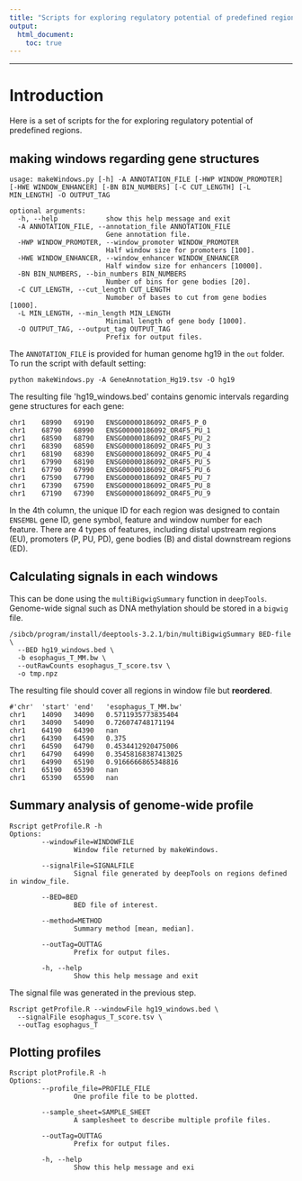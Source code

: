 ```yaml
---
title: "Scripts for exploring regulatory potential of predefined regions"
output:
  html_document:
    toc: true
---
```

***

# Introduction
Here is a set of scripts for the for exploring regulatory potential of predefined regions.

## making windows regarding gene structures
```
usage: makeWindows.py [-h] -A ANNOTATION_FILE [-HWP WINDOW_PROMOTER] [-HWE WINDOW_ENHANCER] [-BN BIN_NUMBERS] [-C CUT_LENGTH] [-L MIN_LENGTH] -O OUTPUT_TAG

optional arguments:
  -h, --help            show this help message and exit
  -A ANNOTATION_FILE, --annotation_file ANNOTATION_FILE
                        Gene annotation file.
  -HWP WINDOW_PROMOTER, --window_promoter WINDOW_PROMOTER
                        Half window size for promoters [100].
  -HWE WINDOW_ENHANCER, --window_enhancer WINDOW_ENHANCER
                        Half window size for enhancers [10000].
  -BN BIN_NUMBERS, --bin_numbers BIN_NUMBERS
                        Number of bins for gene bodies [20].
  -C CUT_LENGTH, --cut_length CUT_LENGTH
                        Numober of bases to cut from gene bodies [1000].
  -L MIN_LENGTH, --min_length MIN_LENGTH
                        Minimal length of gene body [1000].
  -O OUTPUT_TAG, --output_tag OUTPUT_TAG
                        Prefix for output files.
```

The `ANNOTATION_FILE` is provided for human genome hg19 in the `out` folder. To run the script with default setting:
```
python makeWindows.py -A GeneAnnotation_Hg19.tsv -O hg19
```

The resulting file 'hg19_windows.bed' contains genomic intervals regarding gene structures for each gene:
```
chr1    68990   69190   ENSG00000186092_OR4F5_P_0
chr1    68790   68990   ENSG00000186092_OR4F5_PU_1
chr1    68590   68790   ENSG00000186092_OR4F5_PU_2
chr1    68390   68590   ENSG00000186092_OR4F5_PU_3
chr1    68190   68390   ENSG00000186092_OR4F5_PU_4
chr1    67990   68190   ENSG00000186092_OR4F5_PU_5
chr1    67790   67990   ENSG00000186092_OR4F5_PU_6
chr1    67590   67790   ENSG00000186092_OR4F5_PU_7
chr1    67390   67590   ENSG00000186092_OR4F5_PU_8
chr1    67190   67390   ENSG00000186092_OR4F5_PU_9
```
In the 4th column, the unique ID for each region was designed to contain `ENSEMBL` gene ID, gene symbol, feature and window number for each feature. There are 4 types of features, including distal upstream regions (EU), promoters (P, PU, PD), gene bodies (B) and distal downstream regions (ED).

## Calculating signals in each windows
This can be done using the `multiBigwigSummary` function in `deepTools`. Genome-wide signal such as DNA methylation should be stored in a `bigwig` file.

```
/sibcb/program/install/deeptools-3.2.1/bin/multiBigwigSummary BED-file \
  --BED hg19_windows.bed \
  -b esophagus_T_MM.bw \
  --outRawCounts esophagus_T_score.tsv \
  -o tmp.npz
```

The resulting file should cover all regions in window file but **reordered**.
```
#'chr'  'start' 'end'   'esophagus_T_MM.bw'
chr1    14090   34090   0.5711935773835404
chr1    34090   54090   0.726074748171194
chr1    64190   64390   nan
chr1    64390   64590   0.375
chr1    64590   64790   0.4534412920475006
chr1    64790   64990   0.35458168387413025
chr1    64990   65190   0.9166666865348816
chr1    65190   65390   nan
chr1    65390   65590   nan
```

## Summary analysis of genome-wide profile
```
Rscript getProfile.R -h
Options:
        --windowFile=WINDOWFILE
                Window file returned by makeWindows.

        --signalFile=SIGNALFILE
                Signal file generated by deepTools on regions defined in window_file.

        --BED=BED
                BED file of interest.

        --method=METHOD
                Summary method [mean, median].

        --outTag=OUTTAG
                Prefix for output files.

        -h, --help
                Show this help message and exit
```

The signal file was generated in the previous step.

```
Rscript getProfile.R --windowFile hg19_windows.bed \
  --signalFile esophagus_T_score.tsv \
  --outTag esophagus_T
```

## Plotting profiles
```
Rscript plotProfile.R -h
Options:
        --profile_file=PROFILE_FILE
                One profile file to be plotted.

        --sample_sheet=SAMPLE_SHEET
                A samplesheet to describe multiple profile files.

        --outTag=OUTTAG
                Prefix for output files.

        -h, --help
                Show this help message and exi
```
